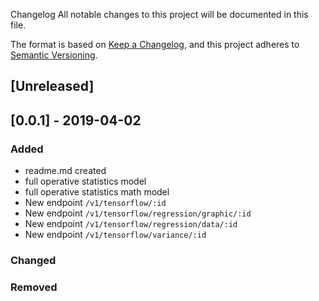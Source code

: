  Changelog
All notable changes to this project will be documented in this file.

The format is based on [Keep a Changelog](https://keepachangelog.com/en/1.0.0/),
and this project adheres to [Semantic Versioning](https://semver.org/spec/v2.0.0.html).

## [Unreleased]

## [0.0.1] - 2019-04-02
### Added
- readme.md created
- full operative statistics model 
- full operative statistics math model 
- New endpoint `/v1/tensorflow/:id`
- New endpoint `/v1/tensorflow/regression/graphic/:id`
- New endpoint `/v1/tensorflow/regression/data/:id`
- New endpoint `/v1/tensorflow/variance/:id`

### Changed


### Removed
